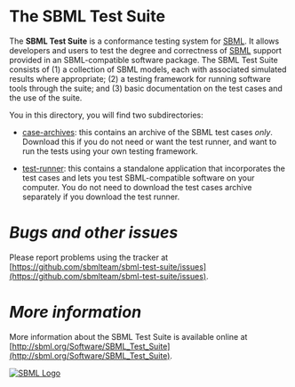**The SBML Test Suite**
=======================

The **SBML Test Suite** is a conformance testing system for [SBML](http://sbml.org). It allows developers and users to test the degree and correctness of [SBML](http://sbml.org/Documents/Specifications) support provided in an SBML-compatible software package.  The SBML Test Suite consists of (1) a collection of SBML models, each with associated simulated results where appropriate; (2) a testing framework for running software tools through the suite; and (3) basic documentation on the test cases and the use of the suite.

You in this directory, you will find two subdirectories:

* [case-archives](case-archives): this contains an archive of the SBML test cases _only_.  Download this if you do not need or want the test runner, and want to run the tests using your own testing framework.

* [test-runner](test-runner): this contains a standalone application that incorporates the test cases and lets you test SBML-compatible software on your computer.  You do not need to download the test cases archive separately if you download the test runner.

_Bugs and other issues_
======================================================================

Please report problems using the tracker at [https://github.com/sbmlteam/sbml-test-suite/issues](https://github.com/sbmlteam/sbml-test-suite/issues).

_More information_
======================================================================

More information about the SBML Test Suite is available online at
[http://sbml.org/Software/SBML_Test_Suite](http://sbml.org/Software/SBML_Test_Suite).

[![SBML Logo](http://sbml.org/images/8/82/Official-sbml-supported-70.jpg)](http://sbml.org)
